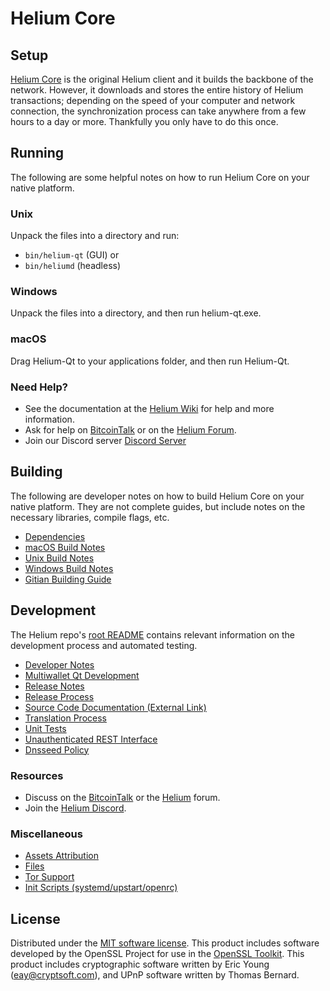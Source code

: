 Helium Core
=============

Setup
---------------------
[Helium Core](http://heliumchain.org/wallet) is the original Helium client and it builds the backbone of the network. However, it downloads and stores the entire history of Helium transactions; depending on the speed of your computer and network connection, the synchronization process can take anywhere from a few hours to a day or more. Thankfully you only have to do this once.

Running
---------------------
The following are some helpful notes on how to run Helium Core on your native platform.

### Unix

Unpack the files into a directory and run:

- `bin/helium-qt` (GUI) or
- `bin/heliumd` (headless)

### Windows

Unpack the files into a directory, and then run helium-qt.exe.

### macOS

Drag Helium-Qt to your applications folder, and then run Helium-Qt.

### Need Help?

* See the documentation at the [Helium Wiki](https://github.com/heliumchain/helium/wiki)
for help and more information.
* Ask for help on [BitcoinTalk](https://bitcointalk.org/index.php?topic=1262920.0) or on the [Helium Forum](http://forum.heliumlabs.org/).
* Join our Discord server [Discord Server](https://discord.heliumchain.org)

Building
---------------------
The following are developer notes on how to build Helium Core on your native platform. They are not complete guides, but include notes on the necessary libraries, compile flags, etc.

- [Dependencies](dependencies.md)
- [macOS Build Notes](build-osx.md)
- [Unix Build Notes](build-unix.md)
- [Windows Build Notes](build-windows.md)
- [Gitian Building Guide](gitian-building.md)

Development
---------------------
The Helium repo's [root README](/README.md) contains relevant information on the development process and automated testing.

- [Developer Notes](developer-notes.md)
- [Multiwallet Qt Development](multiwallet-qt.md)
- [Release Notes](release-notes.md)
- [Release Process](release-process.md)
- [Source Code Documentation (External Link)](https://www.fuzzbawls.pw/helium/doxygen/)
- [Translation Process](translation_process.md)
- [Unit Tests](unit-tests.md)
- [Unauthenticated REST Interface](REST-interface.md)
- [Dnsseed Policy](dnsseed-policy.md)

### Resources
* Discuss on the [BitcoinTalk](https://bitcointalk.org/index.php?topic=1262920.0) or the [Helium](http://forum.heliumlabs.org/) forum.
* Join the [Helium Discord](https://discord.helium.org).

### Miscellaneous
- [Assets Attribution](assets-attribution.md)
- [Files](files.md)
- [Tor Support](tor.md)
- [Init Scripts (systemd/upstart/openrc)](init.md)

License
---------------------
Distributed under the [MIT software license](/COPYING).
This product includes software developed by the OpenSSL Project for use in the [OpenSSL Toolkit](https://www.openssl.org/). This product includes
cryptographic software written by Eric Young ([eay@cryptsoft.com](mailto:eay@cryptsoft.com)), and UPnP software written by Thomas Bernard.
